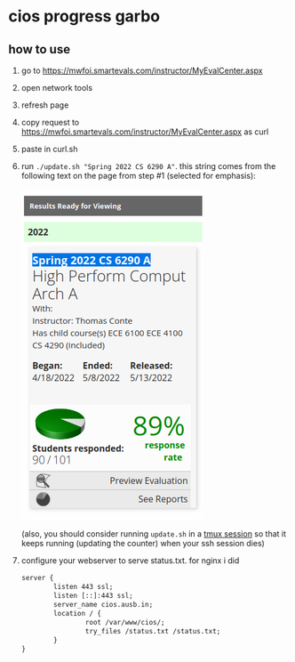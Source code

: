cios progress garbo
===================

how to use
----------

 1. go to <https://mwfoi.smartevals.com/instructor/MyEvalCenter.aspx>
 2. open network tools
 3. refresh page
 4. copy request to <https://mwfoi.smartevals.com/instructor/MyEvalCenter.aspx> as curl
 5. paste in curl.sh
 6. run `./update.sh "Spring 2022 CS 6290 A"`. this string comes from the following text on the page from step \#1 (selected for emphasis):

    ![](readme-screenshot.png)

    (also, you should consider running `update.sh` in a [tmux session][1] so
    that it keeps running (updating the counter) when your ssh session dies)
 7. configure your webserver to serve status.txt. for nginx i did

        server {
                listen 443 ssl;
                listen [::]:443 ssl;
                server_name cios.ausb.in;
                location / {
                        root /var/www/cios/;
                        try_files /status.txt /status.txt;
                }
        }

[1]: https://www.redhat.com/sysadmin/introduction-tmux-linux
